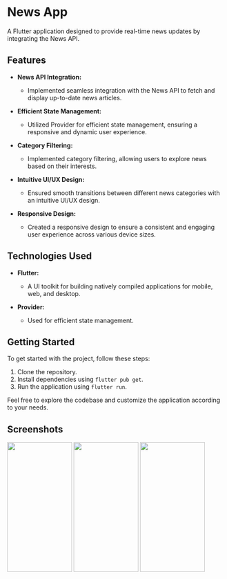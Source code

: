 # News App

A Flutter application designed to provide real-time news updates by integrating the News API.

## Features

- **News API Integration:**
  - Implemented seamless integration with the News API to fetch and display up-to-date news articles.

- **Efficient State Management:**
  - Utilized Provider for efficient state management, ensuring a responsive and dynamic user experience.

- **Category Filtering:**
  - Implemented category filtering, allowing users to explore news based on their interests.

- **Intuitive UI/UX Design:**
  - Ensured smooth transitions between different news categories with an intuitive UI/UX design.

- **Responsive Design:**
  - Created a responsive design to ensure a consistent and engaging user experience across various device sizes.

## Technologies Used

- **Flutter:**
  - A UI toolkit for building natively compiled applications for mobile, web, and desktop.

- **Provider:**
  - Used for efficient state management.

## Getting Started

To get started with the project, follow these steps:

1. Clone the repository.
2. Install dependencies using `flutter pub get`.
3. Run the application using `flutter run`.

Feel free to explore the codebase and customize the application according to your needs.

## Screenshots

<img src="https://github.com/sayedali-2129/NewsApp/assets/144669457/e06ac425-6d5f-4859-9276-295480765e03" width="150" height="300">
<img src="https://github.com/sayedali-2129/NewsApp/assets/144669457/0f1644cd-821c-4a9c-a1e1-4ef6651f4e42" width="150" height="300">
<img src="https://github.com/sayedali-2129/NewsApp/assets/144669457/f6b4def1-a646-4070-92e6-b5fd48e6c5e1" width="150" height="300">

